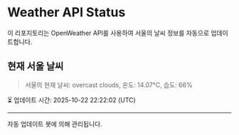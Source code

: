 
# Weather API Status

이 리포지토리는 OpenWeather API를 사용하여 서울의 날씨 정보를 자동으로 업데이트합니다.

## 현재 서울 날씨
> 서울의 현재 날씨: overcast clouds, 온도: 14.07°C, 습도: 66%

⏳ 업데이트 시간: 2025-10-22 22:22:02 (UTC)

---
자동 업데이트 봇에 의해 관리됩니다.
